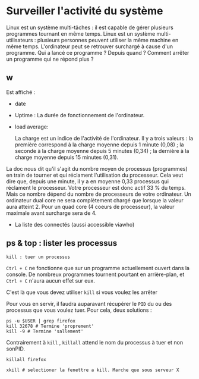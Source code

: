 # Surveiller l'activité du système

Linux est un système multi-tâches : il est capable de gérer plusieurs programmes tournant en même temps.
Linux est un système multi-utilisateurs : plusieurs personnes peuvent utiliser la même machine en même temps.
L'ordinateur peut se retrouver surchargé à cause d'un programme. Qui a lancé ce programme ? Depuis quand ? Comment arrêter un programme qui ne répond plus ?

## w
    
Est affiché :
- date
- Uptime : La durée de fonctionnement de l'ordinateur.
- load average: 

    La charge est un indice de l'activité de l'ordinateur. Il y a trois valeurs :
    la première correspond à la charge moyenne depuis 1 minute (0,08) ;
    la seconde à la charge moyenne depuis 5 minutes (0,34) ;
    la dernière à la charge moyenne depuis 15 minutes (0,31).
    
La doc nous dit qu'il s'agit du nombre moyen de processus (programmes) en train de tourner et qui réclament l'utilisation du processeur.
Cela veut dire que, depuis une minute, il y a en moyenne 0,33 processus qui réclament le processeur. Votre processeur est donc actif 33 % du temps.
Mais ce nombre dépend du nombre de processeurs de votre ordinateur. Un ordinateur dual core ne sera complètement chargé que lorsque la valeur aura atteint 2. Pour un quad core (4 coeurs de processeur), la valeur maximale avant surcharge sera de 4.

- La liste des connectés (aussi accessible viawho)


## ps & top : lister les processus


    kill : tuer un processus

```Ctrl + C``` ne fonctionne que sur un programme actuellement ouvert dans la console. 
De nombreux programmes tournent pourtant en arrière-plan, et ```Ctrl + C``` n'aura aucun effet sur eux.

C'est là que vous devez utiliser ```kill``` si vous voulez les arrêter 

Pour vous en servir, il faudra auparavant récupérer le ```PID``` du ou des processus que vous voulez tuer. 
Pour cela, deux solutions :

    ps -u $USER | grep firefox
    kill 32678 # Termine 'proprement'
    kill -9 # Termine 'sallement'

Contrairement à ```kill``` , ```killall``` attend le nom du processus à tuer et non sonPID.

    killall firefox
    
    xkill # selectioner la fenettre a kill. Marche que sous serveur X